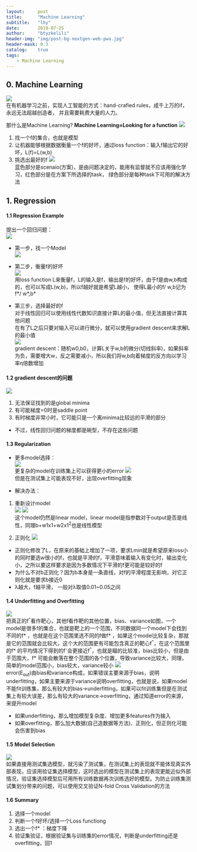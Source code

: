```yaml
---
layout:     post
title:      "Machine Learning"
subtitle:   "lhy"
date:       2019-07-25
author:     "btyzkelili"
header-img: "img/post-bg-nextgen-web-pwa.jpg"
header-mask: 0.3
catalog:    true
tags:
    - Machine Learning
---  
```

## 0. Machine Learning
![](/img/lhy_ml/1.png)  
在有机器学习之前，实现人工智能的方式：hand-crafied rules，成千上万的if，永远无法超越创造者，
并且需要耗费大量的人力。

那什么是Machine Learning?
**Machine Learning≈Looking for a function**
![](/img/lhy_ml/2.png)  
1. 找一个f的集合，也就是模型
2. 让机器能够根据数据衡量一个f的好坏，通过loss function：输入f输出它的好坏，L(f)=L(w,b)
3. 挑选出最好的f
![](/img/lhy_ml/3.png)  
蓝色部分是scenaio(方案)，是由问题决定的，能用有监督就不应该用强化学习，红色部分是在方案下所选择的task，
绿色部分是每种task下可用的解决方法

## 1. Regression
#### 1.1 Regression Example
提出一个回归问题：  
![](/img/lhy_ml/4.png)   
* 第一步，找一个Model  
![](/img/lhy_ml/5.png)   

* 第二步，衡量f的好坏  
![](/img/lhy_ml/6.png)  
用loss function L来衡量f，L的输入是f，输出是f的好坏，由于f是由w,b构成的，也可以写成L(w,b)，所以f越好就是希望L越小，
使得L最小的f/ w,b记为f*/ w*,b*  

* 第三步，选择最好的f  
对于线性回归可以使用线性代数知识直接计算L的最小值，但无法直接计算其他问题    
在有了L之后只要对输入可以进行微分，就可以使用gradient descent来求解L的最小值  
![](/img/lhy_ml/7.png)   
gradient descent：随机w0,b0，计算L关于w,b的微分(切线斜率)，如果斜率为负，需要增大w，反之需要减小，所以我们将w,b向着梯度的反方向以学习率η倍数增加  

#### 1.2 gradient descent的问题
![](/img/lhy_ml/8.png)   
1. 无法保证找到的是global minima  
2. 有可能梯度=0时是saddle point  
3. 有时梯度非常小时，它可能只是一个离minima比较远的平滑的部分  
* 不过，线性回归问题的梯度都是碗型，不存在这些问题

#### 1.3 Regularization
* 更多model选择：  
![](/img/lhy_ml/9.png)   
更复杂的model在训练集上可以获得更小的error
![](/img/lhy_ml/10.png)   
但是在测试集上可能表现不好，出现overfitting现象  

* 解决办法：
1. 重新设计model  
![](/img/lhy_ml/11.png) 
![](/img/lhy_ml/12.png)   
这个model仍然是linear model，linear model是指参数对于output是否是线性，同理b+w1x1+w2x1<sup>2</sup>也是线性模型  

2. 正则化
![](/img/lhy_ml/13.png)   
* 正则化修改了L，在原来的基础上增加了一项，要求Lmin就是希望原来loss小的同时要选w很小的f，也就是平滑的f，平滑意味着输入有变化时，输出变化小，之所以要这样要求是因为多数情况下平滑的f更可能是较好的f  
* 为什么不对b正则化？因为b本身是一条直线，对f的平滑程度无影响，对它正则化就是要求b接近0  
* λ越大，f越平滑， 一般对λ取值0.01~0.05之间  

#### 1.4 Underfitting and Overfitting
![](/img/lhy_ml/14.png)   
把真正的f<sup>^</sup>看作靶心，其他f看作靶的其他位置，bias、variance如图，一个model是很多f的集合，也就是靶上的一个范围，不同数据同一个model下会找到不同的f* ，也就是在这个范围里选不同的f做f* ，如果这个model比较复杂，那就是它的范围就会比较大，这个大的范围更有可能包含真正的靶心f<sup>^</sup>，在这个范围里的f* 的平均情况下得到的f<sup>-</sup>会更接近f<sup>^</sup>，也就是瞄的比较准，bias比较小，但是由于范围大，f* 可能会散落在整个范围的各个位置，导致variance比较大，同理，简单的model范围小，bias较大，variance较小
![](/img/lhy_ml/15.png)   
error(E<sub>out</sub>)由bias和variance构成，如果错误主要来源于bias，说明underfitting，如果主要来源于variance说明overfitting，也就是说，如果model不能fit训练集，那么有较大的bias->underfitting，如果可以fit训练集但是在测试集上有较大误差，那么有较大的variance->overfitting，通过知道error的来源，来提升model    
* 如果underfitting，那么增加模型复杂度、增加更多features作为输入
* 如果overfitting，那么加大数据(自己造数据等方法)、正则化，但正则化可能会伤害到bias

#### 1.5 Model Selection
![](/img/lhy_ml/16.png)   
如果直接用测试集选模型，就污染了测试集，在测试集上的表现就不能体现真实外部表现，应该用验证集选择模型，这时选出的模型在测试集上的表现更能近似外部情况，验证集选择模型后可用所有训练数据再次训练选好的模型。为防止训练集测试集划分带来的问题，可以使用交叉验证N-fold Cross Validation的方法

#### 1.6 Summary
1. 选择一个model
2. 判断一个f好坏/选择一个Loss functiong
3. 选出一个f* ：梯度下降 
4. 验证集验证，根据验证集与训练集的error情况，判断是underfitting还是overfitting，回1








